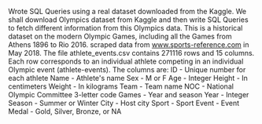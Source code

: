 Wrote SQL Queries using a real dataset downloaded from the Kaggle. We shall download Olympics dataset from Kaggle and then write SQL Queries to fetch different information from this Olympics data.
This is a historical dataset on the modern Olympic Games, including all the Games from Athens 1896 to Rio 2016. scraped data from www.sports-reference.com in May 2018.
The file athlete_events.csv contains 271116 rows and 15 columns. Each row corresponds to an individual athlete competing in an individual Olympic event (athlete-events). The columns are:
ID - Unique number for each athlete
Name - Athlete's name
Sex - M or F
Age - Integer
Height - In centimeters
Weight - In kilograms
Team - Team name
NOC - National Olympic Committee 3-letter code
Games - Year and season
Year - Integer
Season - Summer or Winter
City - Host city
Sport - Sport
Event - Event
Medal - Gold, Silver, Bronze, or NA
